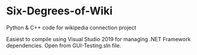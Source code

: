 # Six-Degrees-of-Wiki
Python &amp; C++ code for wikipedia connection project

Easiest to compile using Visual Studio 2019 for managing .NET Framework dependencies. Open from GUI-Testing.sln file.
